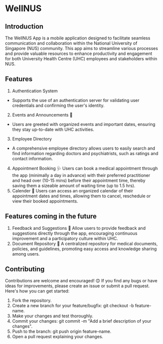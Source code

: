 # WellNUS

## Introduction
The WellNUS App is a mobile application designed to facilitate seamless communication and collaboration within the National University of Singapore (NUS) community. This app aims to streamline various processes and provide valuable resources to enhance productivity and engagement for both University Health Centre (UHC) employees and stakeholders within NUS.

## Features
1. Authentication System
- Supports the use of an authentication server for validating user credentials and confirming the user's identity. 
2. Events and Announcements 📢
- Users are greeted with organized events and important dates, ensuring they stay up-to-date with UHC activities.
3. Employee Directory
- A comprehensive employee directory allows users to easily search and find information regarding doctors and psychiatrists, such as ratings and contact information.
4. Appointment Booking 🩺
Users can book a medical appointment through the app (minimally a day in advance) with their preferred practitioner and head over (10-15 mins) before their appointment time, thereby saving them a sizeable amount of waiting time (up to 1.5 hrs).
5. Calender 📆
Users can access an organized calendar of their appointment dates and times, allowing them to cancel, reschedule or view their booked appointments. 
  
## Features coming in the future
1. Feedback and Suggestions 📝
Allow users to provide feedback and suggestions directly through the app, encouraging continuous improvement and a participatory culture within UHC.
2. Document Repository 📄
A centralized repository for medical documents, policies, and guidelines, promoting easy access and knowledge sharing among users.

## Contributing
Contributions are welcome and encouraged! 😊 If you find any bugs or have ideas for improvements, please create an issue or submit a pull request. Here's how you can get started:
1. Fork the repository. 
2. Create a new branch for your feature/bugfix: git checkout -b feature-name.
3. Make your changes and test thoroughly.
4. Commit your changes: git commit -m "Add a brief description of your changes".
5. Push to the branch: git push origin feature-name.
6. Open a pull request explaining your changes.
